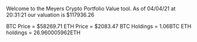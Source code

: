 Welcome to the Meyers Crypto Portfolio Value tool. 
As of 04/04/21 at 20:31:21 our valuation is $117936.26 

BTC Price = $58269.71
 ETH Price = $2083.47
BTC Holdings = 1.06BTC
 ETH holdings = 26.960005962ETH 
